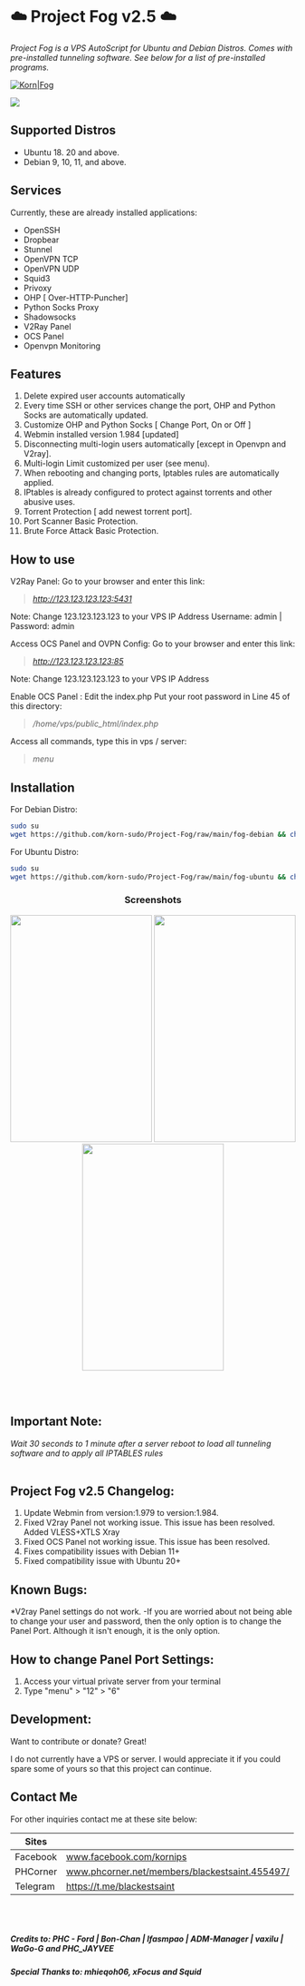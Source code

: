 # ☁️ Project Fog v2.5 ☁️


_Project Fog is a VPS AutoScript for Ubuntu and Debian Distros. Comes with pre-installed tunneling software. See below for a list of pre-installed programs._

[![Korn|Fog](https://cldup.com/dTxpPi9lDf.thumb.png)](https://nodesource.com/products/Kornsolid) 

![](https://komarev.com/ghpvc/?username=korn-sudo&color=green) 



## Supported Distros

- Ubuntu 18. 20 and above.
- Debian 9, 10, 11, and above.


## Services

Currently, these are already installed applications:
- OpenSSH
- Dropbear
- Stunnel
- OpenVPN TCP
- OpenVPN UDP
- Squid3
- Privoxy
- OHP [ Over-HTTP-Puncher]
- Python Socks Proxy
- Shadowsocks
- V2Ray Panel
- OCS Panel
- Openvpn Monitoring



## Features

1. Delete expired user accounts automatically
2. Every time SSH or other services change the port, OHP and Python Socks are automatically updated.
3. Customize OHP and Python Socks [ Change Port, On or Off ]
4. Webmin installed version 1.984 [updated]
5. Disconnecting multi-login users automatically [except in Openvpn and V2ray].
6. Multi-login Limit customized per user (see menu).
7. When rebooting and changing ports, Iptables rules are automatically applied.
8. IPtables is already configured to protect against torrents and other abusive uses.
9. Torrent Protection [ add newest torrent port].
10. Port Scanner Basic Protection.
11. Brute Force Attack Basic Protection.

## How to use

V2Ray Panel:
Go to your browser and enter this link: 
>_http://123.123.123.123:5431_

Note: Change 123.123.123.123 to your VPS IP Address
Username: admin | Password: admin

Access OCS Panel and OVPN Config:
Go to your browser and enter this link: 
>_http://123.123.123.123:85_

Note: Change 123.123.123.123 to your VPS IP Address

Enable OCS Panel : Edit the index.php 
Put your root password in Line 45 of this directory:
>_/home/vps/public_html/index.php_

Access all commands, type this in vps / server: 
>_menu_


## Installation


For Debian Distro:

```sh
sudo su
wget https://github.com/korn-sudo/Project-Fog/raw/main/fog-debian && chmod +x ./fog-debian && ./fog-debian
```
For Ubuntu Distro:
```sh
sudo su
wget https://github.com/korn-sudo/Project-Fog/raw/main/fog-ubuntu && chmod +x ./fog-ubuntu && ./fog-ubuntu
```
<h3 align="center">Screenshots</h3>
<p align="center">
<img src="https://phcorner.net/attachments/screenshot_20210301-133445_termius-jpg.1322528/" width=250 height=400 >
<img src="https://phcorner.net/attachments/screenshot_20210211-183356_chrome-jpg.1297712/" width=250 height=400 >
 <img src="https://phcorner.net/attachments/1613383892218-png.1302954/" width=250 height=400 >
</p>


<br>
<br>

## Important Note:
_Wait 30 seconds to 1 minute after a server reboot to load all tunneling software and to apply all IPTABLES rules_
<br>
<br>


## Project Fog v2.5 Changelog:
1. Update Webmin from version:1.979 to version:1.984.
2. Fixed V2ray Panel not working issue. This issue has been resolved.
    Added VLESS+XTLS Xray
3. Fixed OCS Panel not working issue. This issue has been resolved.
4. Fixes compatibility issues with Debian 11+
5. Fixed compatibility issue with Ubuntu 20+


## Known Bugs:
*V2ray Panel settings do not work.
     -If you are worried about not being able to change your user and password, then the only option is to change the Panel Port.  Although it isn't enough, it is the only option.

## How to change Panel Port Settings: 
1. Access your virtual private server from your terminal
2. Type "menu" > "12" > "6"



## Development:​
Want to contribute or donate? Great!

I do not currently have a VPS or server. I would appreciate it if you could spare some of yours so that this project can continue.



## Contact Me

For other inquiries contact me at these site below:

| Sites | |
| ------ | ------ |
| Facebook | www.facebook.com/kornips |
| PHCorner | www.phcorner.net/members/blackestsaint.455497/|
| Telegram | https://t.me/blackestsaint |



<br>
<br>

##### _Credits to: PHC - Ford | Bon-Chan | lfasmpao | ADM-Manager | vaxilu | WaGo-G and PHC_JAYVEE_
##### _Special Thanks to: mhieqoh06, xFocus and Squid_


   [git-repo-url]: <https://github.com/joemccann/dillinger.git>
   [john gruber]: <http://daringfireball.net>
   [df1]: <http://daringfireball.net/projects/markdown/>
   [markdown-it]: <https://github.com/markdown-it/markdown-it>
   [Ace Editor]: <http://ace.ajax.org>
   [node.js]: <http://nodejs.org>
   [Twitter Bootstrap]: <http://twitter.github.com/bootstrap/>
   [jQuery]: <http://jquery.com>
   [@tjholowaychuk]: <http://twitter.com/tjholowaychuk>
   [express]: <http://expressjs.com>
   [AngularJS]: <http://angularjs.org>
   [Gulp]: <http://gulpjs.com>

   [PlDb]: <https://github.com/joemccann/dillinger/tree/master/plugins/dropbox/README.md>
   [PlGh]: <https://github.com/joemccann/dillinger/tree/master/plugins/github/README.md>
   [PlGd]: <https://github.com/joemccann/dillinger/tree/master/plugins/googledrive/README.md>
   [PlOd]: <https://github.com/joemccann/dillinger/tree/master/plugins/onedrive/README.md>
   [PlMe]: <https://github.com/joemccann/dillinger/tree/master/plugins/medium/README.md>
   [PlGa]: <https://github.com/RahulHP/dillinger/blob/master/plugins/googleanalytics/README.md>

